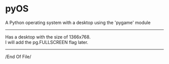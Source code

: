 # pyOS
A Python operating system with a desktop using the 'pygame' module

---
Has a desktop with the size of 1366x768. <br>
I will add the pg.FULLSCREEN flag later.

---

/End Of File/
